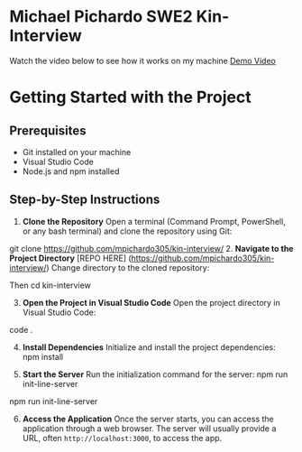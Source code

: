 # Michael Pichardo SWE2 Kin-Interview
Watch the video below to see how it works on my machine
[Demo Video](https://www.loom.com/share/ea10b499c11b4f619197ced19aa70b19)

# Getting Started with the Project

## Prerequisites

- Git installed on your machine
- Visual Studio Code 
- Node.js and npm installed

## Step-by-Step Instructions

1. **Clone the Repository**
   Open a terminal (Command Prompt, PowerShell, or any bash terminal) and clone the repository using Git:

git clone https://github.com/mpichardo305/kin-interview/
2. **Navigate to the Project Directory** [REPO HERE] (https://github.com/mpichardo305/kin-interview/)
Change directory to the cloned repository:

Then cd kin-interview

3. **Open the Project in Visual Studio Code**
Open the project directory in Visual Studio Code:

code .

4. **Install Dependencies**
Initialize and install the project dependencies:
npm install


5. **Start the Server**
Run the initialization command for the server:
npm run init-line-server

npm run init-line-server

6. **Access the Application**
Once the server starts, you can access the application through a web browser. The server will usually provide a URL, often `http://localhost:3000`, to access the app.
